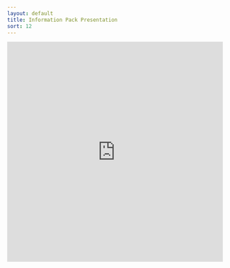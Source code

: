 ```yaml
---
layout: default
title: Information Pack Presentation
sort: 12
---
```


<iframe src="https://npp-uk.org/assets/pdf/op-information-pack.pdf" width='100%' height='515px' frameborder='0'>
